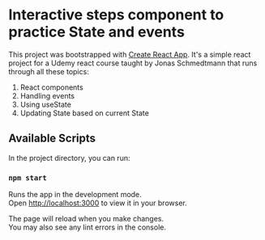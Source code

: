 # Interactive steps component to practice State and events 

This project was bootstrapped with [Create React App](https://github.com/facebook/create-react-app). It's a simple react project for a Udemy react course taught by Jonas Schmedtmann that runs through all these topics:

1. React components
2. Handling events
3. Using useState
4. Updating State based on current State


## Available Scripts

In the project directory, you can run:

### `npm start`

Runs the app in the development mode.\
Open [http://localhost:3000](http://localhost:3000) to view it in your browser.

The page will reload when you make changes.\
You may also see any lint errors in the console.